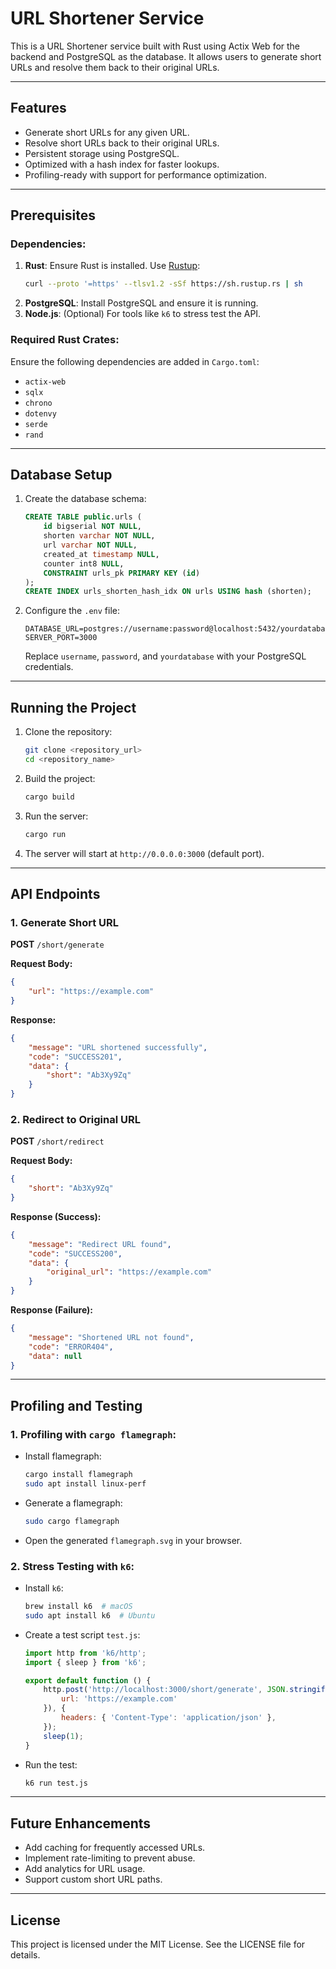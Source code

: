 # URL Shortener Service

This is a URL Shortener service built with Rust using Actix Web for the backend and PostgreSQL as the database. It allows users to generate short URLs and resolve them back to their original URLs.

---

## Features
- Generate short URLs for any given URL.
- Resolve short URLs back to their original URLs.
- Persistent storage using PostgreSQL.
- Optimized with a hash index for faster lookups.
- Profiling-ready with support for performance optimization.

---

## Prerequisites

### Dependencies:
1. **Rust**: Ensure Rust is installed. Use [Rustup](https://rustup.rs/):
   ```bash
   curl --proto '=https' --tlsv1.2 -sSf https://sh.rustup.rs | sh
   ```
2. **PostgreSQL**: Install PostgreSQL and ensure it is running.
3. **Node.js**: (Optional) For tools like `k6` to stress test the API.

### Required Rust Crates:
Ensure the following dependencies are added in `Cargo.toml`:
- `actix-web`
- `sqlx`
- `chrono`
- `dotenvy`
- `serde`
- `rand`

---

## Database Setup

1. Create the database schema:
   ```sql
   CREATE TABLE public.urls (
       id bigserial NOT NULL,
       shorten varchar NOT NULL,
       url varchar NOT NULL,
       created_at timestamp NULL,
       counter int8 NULL,
       CONSTRAINT urls_pk PRIMARY KEY (id)
   );
   CREATE INDEX urls_shorten_hash_idx ON urls USING hash (shorten);
   ```

2. Configure the `.env` file:
   ```env
   DATABASE_URL=postgres://username:password@localhost:5432/yourdatabase
   SERVER_PORT=3000
   ```
   Replace `username`, `password`, and `yourdatabase` with your PostgreSQL credentials.

---

## Running the Project

1. Clone the repository:
   ```bash
   git clone <repository_url>
   cd <repository_name>
   ```

2. Build the project:
   ```bash
   cargo build
   ```

3. Run the server:
   ```bash
   cargo run
   ```

4. The server will start at `http://0.0.0.0:3000` (default port).

---

## API Endpoints

### 1. **Generate Short URL**
**POST** `/short/generate`

**Request Body:**
```json
{
    "url": "https://example.com"
}
```

**Response:**
```json
{
    "message": "URL shortened successfully",
    "code": "SUCCESS201",
    "data": {
        "short": "Ab3Xy9Zq"
    }
}
```

### 2. **Redirect to Original URL**
**POST** `/short/redirect`

**Request Body:**
```json
{
    "short": "Ab3Xy9Zq"
}
```
**Response (Success):**
```json
{
    "message": "Redirect URL found",
    "code": "SUCCESS200",
    "data": {
        "original_url": "https://example.com"
    }
}
```

**Response (Failure):**
```json
{
    "message": "Shortened URL not found",
    "code": "ERROR404",
    "data": null
}
```

---

## Profiling and Testing

### 1. Profiling with `cargo flamegraph`:
- Install flamegraph:
  ```bash
  cargo install flamegraph
  sudo apt install linux-perf
  ```
- Generate a flamegraph:
  ```bash
  sudo cargo flamegraph
  ```
- Open the generated `flamegraph.svg` in your browser.

### 2. Stress Testing with `k6`:
- Install `k6`:
  ```bash
  brew install k6  # macOS
  sudo apt install k6  # Ubuntu
  ```
- Create a test script `test.js`:
  ```javascript
  import http from 'k6/http';
  import { sleep } from 'k6';

  export default function () {
      http.post('http://localhost:3000/short/generate', JSON.stringify({
          url: 'https://example.com'
      }), {
          headers: { 'Content-Type': 'application/json' },
      });
      sleep(1);
  }
  ```
- Run the test:
  ```bash
  k6 run test.js
  ```

---

## Future Enhancements
- Add caching for frequently accessed URLs.
- Implement rate-limiting to prevent abuse.
- Add analytics for URL usage.
- Support custom short URL paths.

---

## License
This project is licensed under the MIT License. See the LICENSE file for details.

